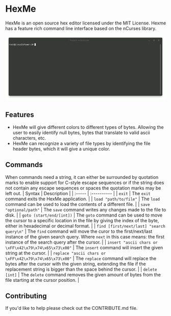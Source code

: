 # HexMe
HexMe is an open source hex editor licensed under the MIT License. Hexme has a feature rich command line interface based on the nCurses library.

![Animated gif preview of HexMe running in terminal.](https://raw.githubusercontent.com/MatthijsReyers/HexMe/master/animation.gif)

## Features
- HexMe will give different colors to different types of bytes. Allowing the user to easily identify null bytes, bytes that translate to valid ascii characters, etc.
- HexMe can recognize a variety of file types by identifying the file header bytes, which it will give a unique color.

## Commands
When commands need a string, it can either be surrounded by quotation marks to enable support for C-style escape sequences or if the string does not contain any escape sequences or spaces the quotation marks may be left out.
| Syntax | Description |
| :----- | :---------- |
| `exit` | The `exit` command exits the HexMe application. |
| `load "path/to/file"` | The `load` command can be used to load the contents of a different file. |
| `save "optional/path"` | The `save` command writes any changes made to the file to disk. |
| `goto (start/end/[int])` | The `goto` command can be used to move the cursor to a specific location in the file by giving the index of the byte, either in hexadecimal or decimal format. |
| `find [first/next/last] "search query\n"` | The `find` command will move the curor to the first/next/last instance of the given search query. Where `next` in this case means: the first instance of the search query after the cursor. |
| `insert "ascii chars or \xFF\x42\x79\x74\x65\x73\x00"` | The `insert` command will insert the given string at the cursor. |
| `replace "ascii chars or \xFF\x42\x79\x74\x65\x73\x00"` | The `replace` command will replace the bytes after the cursor with the given string, extending the file if the replacement string is bigger than the space behind the cursor. |
| `delete [int]` | The `delete` command removes the given amount of bytes from the file starting at the cursor position. |

## Contributing
If you'd like to help please check out the CONTRIBUTE.md file.
